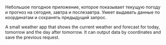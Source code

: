 Небольшое погодное приложение, которое показывает текущую погоду и прогноз на сегодня, завтра и послезавтра. Умеет выдавать данные по координатам и сохранять предыдущий запрос.

A small weather app that shows the current weather and forecast for today, tomorrow and the day after tomorrow. It can output data by coordinates and save the previous request.

